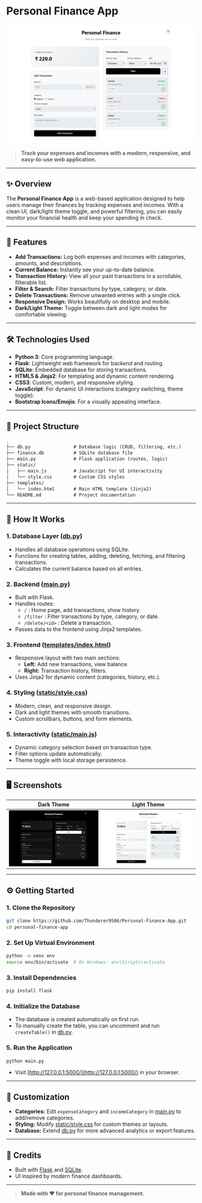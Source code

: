# Personal Finance App

![Personal Finance App Screenshot](Images/Light%20Mode.png)

> **Track your expenses and incomes with a modern, responsive, and easy-to-use web application.**

---

## ✨ Overview

The **Personal Finance App** is a web-based application designed to help users manage their finances by tracking expenses and incomes. With a clean UI, dark/light theme toggle, and powerful filtering, you can easily monitor your financial health and keep your spending in check.

---

## 🚀 Features

- **Add Transactions:** Log both expenses and incomes with categories, amounts, and descriptions.
- **Current Balance:** Instantly see your up-to-date balance.
- **Transaction History:** View all your past transactions in a scrollable, filterable list.
- **Filter & Search:** Filter transactions by type, category, or date.
- **Delete Transactions:** Remove unwanted entries with a single click.
- **Responsive Design:** Works beautifully on desktop and mobile.
- **Dark/Light Theme:** Toggle between dark and light modes for comfortable viewing.

---

## 🛠️ Technologies Used

- **Python 3**: Core programming language.
- **Flask**: Lightweight web framework for backend and routing.
- **SQLite**: Embedded database for storing transactions.
- **HTML5 & Jinja2**: For templating and dynamic content rendering.
- **CSS3**: Custom, modern, and responsive styling.
- **JavaScript**: For dynamic UI interactions (category switching, theme toggle).
- **Bootstrap Icons/Emojis**: For a visually appealing interface.

---

## 📁 Project Structure

```
.
├── db.py                # Database logic (CRUD, filtering, etc.)
├── finance.db           # SQLite database file
├── main.py              # Flask application (routes, logic)
├── static/
│   ├── main.js          # JavaScript for UI interactivity
│   └── style.css        # Custom CSS styles
├── templates/
│   └── index.html       # Main HTML template (Jinja2)
└── README.md            # Project documentation
```

---

## 📝 How It Works

### 1. **Database Layer ([db.py](db.py))**

- Handles all database operations using SQLite.
- Functions for creating tables, adding, deleting, fetching, and filtering transactions.
- Calculates the current balance based on all entries.

### 2. **Backend ([main.py](main.py))**

- Built with Flask.
- Handles routes:
  - `/` : Home page, add transactions, show history.
  - `/filter` : Filter transactions by type, category, or date.
  - `/delete/<id>` : Delete a transaction.
- Passes data to the frontend using Jinja2 templates.

### 3. **Frontend ([templates/index.html](templates/index.html))**

- Responsive layout with two main sections:
  - **Left:** Add new transactions, view balance.
  - **Right:** Transaction history, filters.
- Uses Jinja2 for dynamic content (categories, history, etc.).

### 4. **Styling ([static/style.css](static/style.css))**

- Modern, clean, and responsive design.
- Dark and light themes with smooth transitions.
- Custom scrollbars, buttons, and form elements.

### 5. **Interactivity ([static/main.js](static/main.js))**

- Dynamic category selection based on transaction type.
- Filter options update automatically.
- Theme toggle with local storage persistence.

---

## 🖥️ Screenshots


| Dark Theme | Light Theme |
|:----------:|:-----------:|
| ![Dark](Images/Dark%20Mode.png) | ![Light](Images/Light%20Mode.png) |

---

## ⚙️ Getting Started

### 1. **Clone the Repository**

```sh
git clone https://github.com/Thunderer9506/Personal-Finance-App.git
cd personal-finance-app
```

### 2. **Set Up Virtual Environment**

```sh
python -m venv env
source env/bin/activate  # On Windows: env\Scripts\activate
```

### 3. **Install Dependencies**

```sh
pip install flask
```

### 4. **Initialize the Database**

- The database is created automatically on first run.
- To manually create the table, you can uncomment and run `createTable()` in [db.py](db.py).

### 5. **Run the Application**

```sh
python main.py
```

- Visit [http://127.0.0.1:5000/](http://127.0.0.1:5000/) in your browser.

---

## 🧩 Customization

- **Categories:** Edit `expenseCategory` and `incomeCategory` in [main.py](main.py) to add/remove categories.
- **Styling:** Modify [static/style.css](static/style.css) for custom themes or layouts.
- **Database:** Extend [db.py](db.py) for more advanced analytics or export features.

---

## 📝 Credits

- Built with [Flask](https://flask.palletsprojects.com/) and [SQLite](https://www.sqlite.org/).
- UI inspired by modern finance dashboards.

---


> **Made with ❤️ for personal finance management.**
